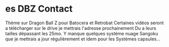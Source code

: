 # es DBZ Contact
Thème sur Dragon Ball Z pour Batocera et Retrobat
Certaines vidéos seront a télécharger sur le drive je mettrais l'adresse prochainement
Du a leurs tailles dépassant les 25mo.
Y manque quelques système nuage Sangoku que je mettrais a jour régulièrement et idem pour les 
Systèmes capsules...
